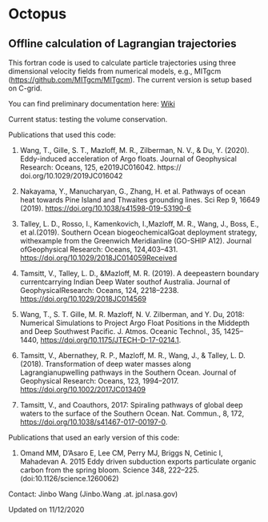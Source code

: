 Octopus
=========

Offline calculation of Lagrangian trajectories
---------------------------------------------

This fortran code is used to calculate particle trajectories using three dimensional velocity fields from numerical models, e.g., MITgcm (https://github.com/MITgcm/MITgcm). The current version is setup based on C-grid.

You can find preliminary documentation here: [Wiki](https://github.com/jinbow/Octopus/wiki)

Current status: testing the volume conservation.

Publications that used this code:

1. Wang, T., Gille, S. T., Mazloff, M. R., Zilberman, N. V., & Du, Y. (2020). Eddy-induced acceleration of Argo floats. Journal of Geophysical Research: Oceans, 125, e2019JC016042. https:// doi.org/10.1029/2019JC016042

1. Nakayama, Y., Manucharyan, G., Zhang, H. et al. Pathways of ocean heat towards Pine Island and Thwaites grounding lines. Sci Rep 9, 16649 (2019). https://doi.org/10.1038/s41598-019-53190-6

1. Talley, L. D., Rosso, I., Kamenkovich, I.,Mazloff, M. R., Wang, J., Boss, E., et al.(2019). Southern Ocean biogeochemicaloat deployment strategy, withexample from the Greenwich Meridianline (GO-SHIP A12). Journal ofGeophysical Research: Oceans, 124,403–431. https://doi.org/10.1029/2018JC014059Received

1. Tamsitt, V., Talley, L. D., &Mazloff, M. R. (2019). A deepeastern boundary currentcarrying Indian Deep Water southof Australia. Journal of GeophysicalResearch: Oceans, 124, 2218–2238. https://doi.org/10.1029/2018JC014569

1. Wang, T., S. T. Gille, M. R. Mazloff, N. V. Zilberman, and Y. Du, 2018: Numerical Simulations to Project Argo Float Positions in the Middepth and Deep Southwest Pacific. J. Atmos. Oceanic Technol., 35, 1425–1440, https://doi.org/10.1175/JTECH-D-17-0214.1.

1. Tamsitt, V., Abernathey, R. P., Mazloff, M. R., Wang, J., & Talley, L. D. (2018). Transformation of deep water masses along Lagrangianupwelling pathways in the Southern Ocean. Journal of Geophysical Research: Oceans, 123, 1994–2017. https://doi.org/10.1002/2017JC013409

1. Tamsitt, V., and Coauthors, 2017: Spiraling pathways of global deep waters to the surface of the Southern Ocean. Nat. Commun., 8, 172, https://doi.org/10.1038/s41467-017-00197-0.


Publications that used an early version of this code:

1. Omand MM, D’Asaro E, Lee CM, Perry MJ, Briggs N, Cetinic I, Mahadevan A. 2015 Eddy driven subduction exports particulate organic carbon from the spring bloom. Science 348,
222–225. (doi:10.1126/science.1260062)

Contact: Jinbo Wang (Jinbo.Wang .at. jpl.nasa.gov)

Updated on 11/12/2020
